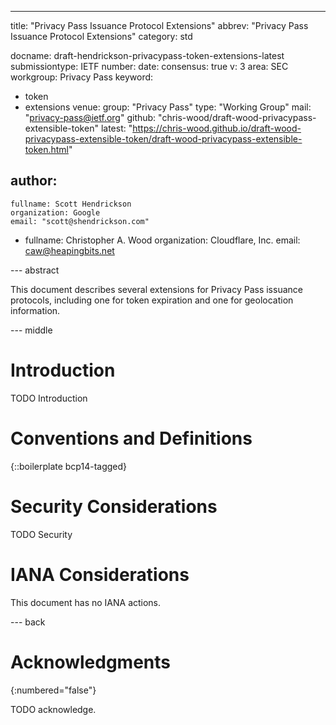 ---
title: "Privacy Pass Issuance Protocol Extensions"
abbrev: "Privacy Pass Issuance Protocol Extensions"
category: std

docname: draft-hendrickson-privacypass-token-extensions-latest
submissiontype: IETF
number:
date:
consensus: true
v: 3
area: SEC
workgroup: Privacy Pass
keyword:
 - token
 - extensions
venue:
  group: "Privacy Pass"
  type: "Working Group"
  mail: "privacy-pass@ietf.org"
  github: "chris-wood/draft-wood-privacypass-extensible-token"
  latest: "https://chris-wood.github.io/draft-wood-privacypass-extensible-token/draft-wood-privacypass-extensible-token.html"

author:
 -
    fullname: Scott Hendrickson
    organization: Google
    email: "scott@shendrickson.com"
 -
    fullname: Christopher A. Wood
    organization: Cloudflare, Inc.
    email: caw@heapingbits.net


--- abstract

This document describes several extensions for Privacy Pass issuance
protocols, including one for token expiration and one for geolocation
information.

--- middle

# Introduction

TODO Introduction


# Conventions and Definitions

{::boilerplate bcp14-tagged}


# Security Considerations

TODO Security


# IANA Considerations

This document has no IANA actions.


--- back

# Acknowledgments
{:numbered="false"}

TODO acknowledge.
